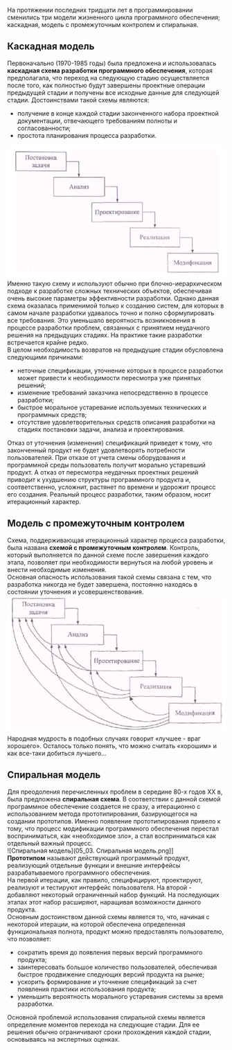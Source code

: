 На протяжении последних тридцати лет в программировании сменились три модели жизненного цикла программного обеспечения; каскадная, модель с промежуточным контролем и спиральная.
## Каскадная модель
Первоначально (1970-1985 годы) была предложена и использовалась **каскадная схема разработки программного обеспечения**, которая предполагала, что переход на следующую стадию осуществляется после того, как полностью будут завершены проектные операции предыдущей стадии и получены все исходные данные для следующей стадии. Достоинствами такой схемы являются:
- получение в конце каждой стадии законченного набора проектной документации, отвечающего требованиям полноты и согласованности;
- простота планирования процесса разработки.
  
![Каскадная модель](../Pictures/05_01.%20Каскадная%20модель.png)  
Именно такую схему и используют обычно при блочно-иерархическом подходе к разработке сложных технических объектов, обеспечивая очень высокие параметры эффективности разработки. Однако данная схема оказалась применимой только к созданию систем, для которых в самом начале разработки удавалось точно и полно сформулировать все требования. Это уменьшало вероятность возникновения в процессе разработки проблем, связанных с принятием неудачного решения на предыдущих стадиях. На практике такие разработки встречается крайне редко.  
В целом необходимость возвратов на предыдущие стадии обусловлена следующими причинами:
- неточные спецификации, уточнение которых в процессе разработки может привести к необходимости пересмотра уже принятых решений;
- изменение требований заказчика непосредственно в процессе разработки;
- быстрое моральное устаревание используемых технических и программных средств;
- отсутствие удовлетворительных средств описания разработки на стадиях постановки задачи, анализа и проектирования.
  
Отказ от уточнения (изменения) спецификаций приведет к тому, что законченный продукт не будет удовлетворять потребности пользователей. При отказе от учета смены оборудования и программной среды пользователь получит морально устаревший продукт. А отказ от пересмотра неудачных проектных решений приводит к ухудшению структуры программного продукта и, соответственно, усложнит, растянет по времени и удорожит процесс его создания. Реальный процесс разработки, таким образом, носит итерационный характер.
## Модель с промежуточным контролем
Схема, поддерживающая итерационный характер
процесса разработки, была названа **схемой с промежуточным контролем**. Контроль, который выполняется по данной схеме после завершения каждого этапа, позволяет при необходимости вернуться на любой уровень и внести необходимые изменения.  
Основная опасность использования такой схемы связана с тем, что разработка  никогда не будет завершена, постоянно находясь в состоянии уточнения и усовершенствования.  
![Модель с промежуточным контролем](../Pictures/05_02.%20Модель%20с%20промежуточным%20контролем.png)  
Народная мудрость в подобных случаях говорит «лучшее - враг хорошего». Осталось только понять, что можно считать «хорошим» и как все-таки добиться лучшего...  
## Спиральная модель
Для преодоления перечисленных проблем в середине 80-х годов XX в, была предложена **спиральная схема**. В соответствии с данной схемой программное
обеспечение создается не сразу, а итерационно с использованием метода прототипирования, базирующегося на создании прототипов. Именно появление прототипирования привело к тому, что процесс модификации программного обеспечения перестал восприниматься, как «необходимое зло», а стал восприниматься как отдельный важный процесс.  
![Спиральная модель](05_03. Спиральная модель.png]]  
**Прототипом** называют действующий программный продукт, реализующий отдельные функции и внешние интерфейсы разрабатываемого программного обеспечения.  
На первой итерации, как правило, специфицируют, проектируют, реализуют и тестируют интерфейс пользователя. На второй - добавляют некоторый ограниченный набор функций. На последующих этапах этот набор расширяют, наращивая возможности данного продукта.  
Основным достоинством данной схемы является то, что, начиная с некоторой итерации, на которой обеспечена определенная функциональная полнота, продукт можно предоставлять пользователю, что позволяет:
- сократить время до появления первых версий программного продукта;
- заинтересовать большое количество пользователей, обеспечивая быстрое продвижение следующих версий продукта на рынке;
- ускорить формирование и уточнение спецификаций за счет появления практики использования продукта;
- уменьшить вероятность морального устаревания системы за время разработки.
  
Основной проблемой использования спиральной схемы является определение моментов перехода на следующие стадии. Для ее решения обычно ограничивают сроки прохождения каждой стадии, основываясь на экспертных оценках.